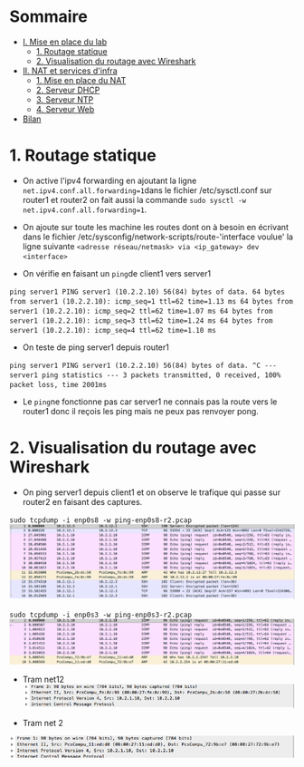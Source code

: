 # Sommaire

* [I. Mise en place du lab](#i-mise-en-place-du-lab)
  * [1. Routage statique](#2-routage-statique)
  * [2. Visualisation du routage avec Wireshark](#3-visualisation-du-routage-avec-wireshark)
* [II. NAT et services d'infra](#ii-nat-et-services-dinfra)
  * [1. Mise en place du NAT](#1-mise-en-place-du-nat)
  * [2. Serveur DHCP](#2-dhcp-server)
  * [3. Serveur NTP](#3-ntp-server)
  * [4. Serveur Web](#4-web-server)
* [Bilan](#bilan)


# 1. Routage statique

* On active l'ipv4 forwarding en ajoutant la ligne `net.ipv4.conf.all.forwarding=1`dans le fichier /etc/sysctl.conf sur router1 et router2 on fait aussi la commande `sudo sysctl -w net.ipv4.conf.all.forwarding=1`.

* On ajoute sur toute les machine les routes dont on à besoin en écrivant dans le fichier /etc/sysconfig/network-scripts/route-'interface voulue' la ligne suivante `<adresse réseau/netmask> via <ip_gateway> dev <interface>`

* On vérifie en faisant un `ping`de client1 vers server1 


`ping server1
PING server1 (10.2.2.10) 56(84) bytes of data.
64 bytes from server1 (10.2.2.10): icmp_seq=1 ttl=62 time=1.13 ms
64 bytes from server1 (10.2.2.10): icmp_seq=2 ttl=62 time=1.07 ms
64 bytes from server1 (10.2.2.10): icmp_seq=3 ttl=62 time=1.24 ms
64 bytes from server1 (10.2.2.10): icmp_seq=4 ttl=62 time=1.10 ms`

* On teste de ping server1 depuis router1

`ping server1
PING server1 (10.2.2.10) 56(84) bytes of data.
^C
--- server1 ping statistics ---
3 packets transmitted, 0 received, 100% packet loss, time 2001ms`
* Le `ping`ne fonctionne pas car server1 ne connais pas la route vers le router1 donc il reçois les ping mais ne peux pas renvoyer pong.

# 2. Visualisation du routage avec Wireshark

* On ping server1 depuis client1 et on observe le trafique qui passe sur router2
en faisant des captures.

`sudo tcpdump -i enp0s8 -w ping-enp0s8-r2.pcap`
![alt text](/2/screens/ping-enp0s8-r2.png "Whireshark")

`sudo tcpdump -i enp0s3 -w ping-enp0s3-r2.pcap`
![alt text](/2/screens/ping-enp0s3-r2.png "Whireshark")

* Tram net12 
![alt text](/2/screens/mac-enp0s8-r2.png "Whireshark")
 
* Tram net 2
 
![alt text](/2/screens/mac-enp0s3-r2.png "Whireshark")
 

